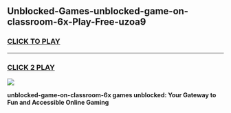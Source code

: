 
## Unblocked-Games-unblocked-game-on-classroom-6x-Play-Free-uzoa9
<h3>
<a href="https://premium76.site?title=unblocked-game-on-classroom-6x&ref=21A">CLICK TO PLAY</a></h3>
<hr>

<h3>
<a href="https://premium76.site?title=unblocked-game-on-classroom-6x&ref=21A">CLICK 2 PLAY</a>
  
</h3>

<a href="https://premium76.site?title=unblocked-game-on-classroom-6x&ref=21A"><img src="https://clearcache.store/games.png"></a>


**unblocked-game-on-classroom-6x games unblocked: Your Gateway to Fun and Accessible Online Gaming**
